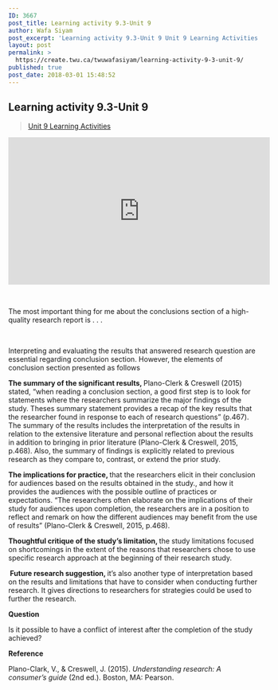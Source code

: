 ```yaml
---
ID: 3667
post_title: Learning activity 9.3-Unit 9
author: Wafa Siyam
post_excerpt: 'Learning activity 9.3-Unit 9 Unit 9 Learning Activities &nbsp; The most important thing for me about the conclusions section of a high-quality research report is . . . &nbsp; Interpreting and evaluating the results that answered research question are essential regarding conclusion section. However, the elements of conclusion section presented as follows The summary of &hellip; <p><a href="https://create.twu.ca/twuwafasiyam/learning-activity-9-3-unit-9/">Continue reading<span> "Learning activity 9.3-Unit 9"</span></a></p>'
layout: post
permalink: >
  https://create.twu.ca/twuwafasiyam/learning-activity-9-3-unit-9/
published: true
post_date: 2018-03-01 15:48:52
---
```

<h2><strong>Learning activity 9.3-Unit 9</strong></h2>

<blockquote class="wp-embedded-content" data-secret="9F21dg2mO3"><a href="https://create.twu.ca/ldrs591-sp18/unit-9-learning-activities/">Unit 9 Learning Activities</a></p></blockquote>



<iframe class="wp-embedded-content" sandbox="allow-scripts" security="restricted" src="https://create.twu.ca/ldrs591-sp18/unit-9-learning-activities/embed/#?secret=9F21dg2mO3" data-secret="9F21dg2mO3" width="525" height="296" title="&#8220;Unit 9 Learning Activities&#8221; &#8212; Leadership 591: Scholarly Inquiry" frameborder="0" marginwidth="0" marginheight="0" scrolling="no"></iframe>

<strong> </strong>

The most important thing for me about the conclusions section of a high-quality research report is . . .

&nbsp;

Interpreting and evaluating the results that answered research question are essential regarding conclusion section. However, the elements of conclusion section presented as follows

<strong>The summary of the significant results, </strong>Plano-Clerk &amp; Creswell (2015) stated, “when reading a conclusion section, a good first step is to look for statements where the researchers summarize the major findings of the study. Theses summary statement provides a recap of the key results that the researcher found in response to each of research questions” (p.467). The summary of the results includes the interpretation of the results in relation to the extensive literature and personal reflection about the results in addition to bringing in prior literature (Plano-Clerk &amp; Creswell, 2015, p.468). Also, the summary of findings is explicitly related to previous research as they compare to, contrast, or extend the prior study.

<strong>The implications for practice, </strong>that the researchers elicit in their conclusion for audiences based on the results obtained in the study., and how it provides the audiences with the possible outline of practices or expectations. “The researchers often elaborate on the implications of their study for audiences upon completion, the researchers are in a position to reflect and remark on how the different audiences may benefit from the use of results” (Plano-Clerk &amp; Creswell, 2015, p.468).

<strong>Thoughtful critique of the study’s limitation, </strong>the study limitations focused on shortcomings in the extent of the reasons that researchers chose to use specific research approach at the beginning of their research study.

<strong> </strong><strong>Future research suggestion, </strong>it’s also another type of interpretation based on the results and limitations that have to consider when conducting further research. It gives directions to researchers for strategies could be used to further the research.

<strong>Question</strong>

Is it possible to have a conflict of interest after the completion of the study achieved?

<strong>Reference</strong>

Plano-Clark, V., &amp; Creswell, J. (2015). <em>Understanding research: A consumer’s guide</em> (2nd ed.). Boston, MA: Pearson.